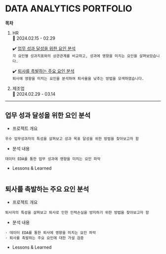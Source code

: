 # DATA ANALYTICS PORTFOLIO 
**목차**
1. HR  
:calendar: 2024.02.15 - 02.29

   ✔️ [업무 성과 달성을 위한 요인 분석](##업무-성과-달성을-위한-요인-분석)  
    ```각 요인별 성과지표와의 상관관계를 비교하고, 성과에 영향을 미치는 요인을 살펴보았습니다.```

    ✔️ [퇴사를 촉발하는 주요 요인 분석](##퇴사를-촉발하는-주요-요인-분석)  
    ```퇴사에 영향을 미치는 요인을 분석하여 퇴사율을 낮추는 방법을 모색하였습니다.```

2. 제조업  
:calendar: 2024.02.29 - 03.14  


---
## 업무 성과 달성을 위한 요인 분석  

- 프로젝트 개요
```
우수 업무성과자의 특성을 살펴보고 성과 목표 달성을 위한 방법을 찾아보고자 함
```

- 분석 내용
```
데이터 EDA를 통한 업무 성과에 영향을 미치는 요인 파악
```

- Lessons & Learned
```
```


## 퇴사를 촉발하는 주요 요인 분석
- 프로젝트 개요
```
퇴사자의 특성을 살펴보고 퇴사로 인한 인력손실을 방지하기 위한 방법을 찾아보고자 함
```

- 분석 내용
```
· 데이터 EDA를 통한 퇴사에 영향을 미치는 요인 파악
· 퇴사를 촉발하는 주요 요인에 대한 가설 검증
```

- Lessons & Learned
```
```

